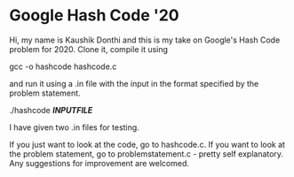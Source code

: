 # Google Hash Code '20
Hi, my name is Kaushik Donthi and this is my take on Google's Hash Code problem for 2020. Clone it, compile it using 

gcc -o hashcode hashcode.c

and run it using a .in file with the input in the format specified by the problem statement. 

./hashcode ___INPUTFILE___

I have given two .in files for testing.

If you just want to look at the code, go to hashcode.c. If you want to look at the problem statement, go to problemstatement.c - pretty self explanatory. Any suggestions for improvement are welcomed.
